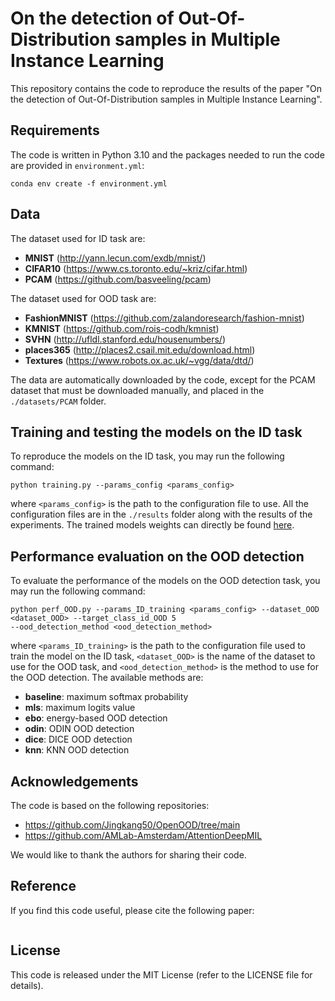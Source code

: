 # On the detection of Out-Of-Distribution samples in Multiple Instance Learning

This repository contains the code to reproduce the results of the paper "On the detection of Out-Of-Distribution 
samples in Multiple Instance Learning".

## Requirements

The code is written in Python 3.10 and the packages needed to run the code are provided in ```environment.yml```:

```
conda env create -f environment.yml
```

## Data

The dataset used for ID task are:
* **MNIST** (http://yann.lecun.com/exdb/mnist/)
* **CIFAR10** (https://www.cs.toronto.edu/~kriz/cifar.html)
* **PCAM** (https://github.com/basveeling/pcam)

The dataset used for OOD task are:
* **FashionMNIST** (https://github.com/zalandoresearch/fashion-mnist)
* **KMNIST** (https://github.com/rois-codh/kmnist)
* **SVHN** (http://ufldl.stanford.edu/housenumbers/)
* **places365** (http://places2.csail.mit.edu/download.html)
* **Textures** (https://www.robots.ox.ac.uk/~vgg/data/dtd/)

The data are automatically downloaded by the code, except for the PCAM dataset that must be downloaded manually, and placed
in the ```./datasets/PCAM``` folder.

## Training and testing the models on the ID task

To reproduce the models on the ID task, you may run the following command:

```
python training.py --params_config <params_config>
```

where ```<params_config>``` is the path to the configuration file to use. All the configuration files are in the 
```./results``` folder along with the results of the experiments. The trained models weights can directly be found
[here](https://drive.google.com/drive/folders/1zKSeAMSVAl3tkwDVO_QUfnxYYjFPx0nu?usp=sharing).

## Performance evaluation on the OOD detection

To evaluate the performance of the models on the OOD detection task, you may run the following command:

```
python perf_OOD.py --params_ID_training <params_config> --dataset_OOD <dataset_OOD> --target_class_id_OOD 5 
--ood_detection_method <ood_detection_method>
```

where ```<params_ID_training>``` is the path to the configuration file used to train the model on the ID task, 
```<dataset_OOD>``` is the name of the dataset to use for the OOD task, and ```<ood_detection_method>``` is the method
to use for the OOD detection. The available methods are:
* **baseline**: maximum softmax probability
* **mls**: maximum logits value
* **ebo**: energy-based OOD detection
* **odin**: ODIN OOD detection
* **dice**: DICE OOD detection
* **knn**: KNN OOD detection

## Acknowledgements

The code is based on the following repositories:
* https://github.com/Jingkang50/OpenOOD/tree/main
* https://github.com/AMLab-Amsterdam/AttentionDeepMIL

We would like to thank the authors for sharing their code.

## Reference

If you find this code useful, please cite the following paper:

```

```

## License

This code is released under the MIT License (refer to the LICENSE file for details).

